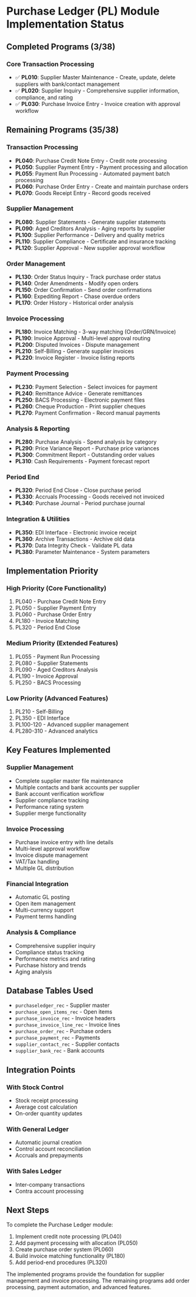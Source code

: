 # Purchase Ledger (PL) Module Implementation Status

## Completed Programs (3/38)

### Core Transaction Processing
- ✅ **PL010**: Supplier Master Maintenance - Create, update, delete suppliers with bank/contact management
- ✅ **PL020**: Supplier Inquiry - Comprehensive supplier information, compliance, and rating
- ✅ **PL030**: Purchase Invoice Entry - Invoice creation with approval workflow

## Remaining Programs (35/38)

### Transaction Processing
- **PL040**: Purchase Credit Note Entry - Credit note processing
- **PL050**: Supplier Payment Entry - Payment processing and allocation
- **PL055**: Payment Run Processing - Automated payment batch processing
- **PL060**: Purchase Order Entry - Create and maintain purchase orders
- **PL070**: Goods Receipt Entry - Record goods received

### Supplier Management
- **PL080**: Supplier Statements - Generate supplier statements
- **PL090**: Aged Creditors Analysis - Aging reports by supplier
- **PL100**: Supplier Performance - Delivery and quality metrics
- **PL110**: Supplier Compliance - Certificate and insurance tracking
- **PL120**: Supplier Approval - New supplier approval workflow

### Order Management
- **PL130**: Order Status Inquiry - Track purchase order status
- **PL140**: Order Amendments - Modify open orders
- **PL150**: Order Confirmation - Send order confirmations
- **PL160**: Expediting Report - Chase overdue orders
- **PL170**: Order History - Historical order analysis

### Invoice Processing
- **PL180**: Invoice Matching - 3-way matching (Order/GRN/Invoice)
- **PL190**: Invoice Approval - Multi-level approval routing
- **PL200**: Disputed Invoices - Dispute management
- **PL210**: Self-Billing - Generate supplier invoices
- **PL220**: Invoice Register - Invoice listing reports

### Payment Processing
- **PL230**: Payment Selection - Select invoices for payment
- **PL240**: Remittance Advice - Generate remittances
- **PL250**: BACS Processing - Electronic payment files
- **PL260**: Cheque Production - Print supplier cheques
- **PL270**: Payment Confirmation - Record manual payments

### Analysis & Reporting
- **PL280**: Purchase Analysis - Spend analysis by category
- **PL290**: Price Variance Report - Purchase price variances
- **PL300**: Commitment Report - Outstanding order values
- **PL310**: Cash Requirements - Payment forecast report

### Period End
- **PL320**: Period End Close - Close purchase period
- **PL330**: Accruals Processing - Goods received not invoiced
- **PL340**: Purchase Journal - Period purchase journal

### Integration & Utilities
- **PL350**: EDI Interface - Electronic invoice receipt
- **PL360**: Archive Transactions - Archive old data
- **PL370**: Data Integrity Check - Validate PL data
- **PL380**: Parameter Maintenance - System parameters

## Implementation Priority

### High Priority (Core Functionality)
1. PL040 - Purchase Credit Note Entry
2. PL050 - Supplier Payment Entry
3. PL060 - Purchase Order Entry
4. PL180 - Invoice Matching
5. PL320 - Period End Close

### Medium Priority (Extended Features)
1. PL055 - Payment Run Processing
2. PL080 - Supplier Statements
3. PL090 - Aged Creditors Analysis
4. PL190 - Invoice Approval
5. PL250 - BACS Processing

### Low Priority (Advanced Features)
1. PL210 - Self-Billing
2. PL350 - EDI Interface
3. PL100-120 - Advanced supplier management
4. PL280-310 - Advanced analytics

## Key Features Implemented

### Supplier Management
- Complete supplier master file maintenance
- Multiple contacts and bank accounts per supplier
- Bank account verification workflow
- Supplier compliance tracking
- Performance rating system
- Supplier merge functionality

### Invoice Processing
- Purchase invoice entry with line details
- Multi-level approval workflow
- Invoice dispute management
- VAT/Tax handling
- Multiple GL distribution

### Financial Integration
- Automatic GL posting
- Open item management
- Multi-currency support
- Payment terms handling

### Analysis & Compliance
- Comprehensive supplier inquiry
- Compliance status tracking
- Performance metrics and rating
- Purchase history and trends
- Aging analysis

## Database Tables Used
- `purchaseledger_rec` - Supplier master
- `purchase_open_items_rec` - Open items
- `purchase_invoice_rec` - Invoice headers
- `purchase_invoice_line_rec` - Invoice lines
- `purchase_order_rec` - Purchase orders
- `purchase_payment_rec` - Payments
- `supplier_contact_rec` - Supplier contacts
- `supplier_bank_rec` - Bank accounts

## Integration Points

### With Stock Control
- Stock receipt processing
- Average cost calculation
- On-order quantity updates

### With General Ledger
- Automatic journal creation
- Control account reconciliation
- Accruals and prepayments

### With Sales Ledger
- Inter-company transactions
- Contra account processing

## Next Steps

To complete the Purchase Ledger module:

1. Implement credit note processing (PL040)
2. Add payment processing with allocation (PL050)
3. Create purchase order system (PL060)
4. Build invoice matching functionality (PL180)
5. Add period-end procedures (PL320)

The implemented programs provide the foundation for supplier management and invoice processing. The remaining programs add order processing, payment automation, and advanced features.